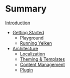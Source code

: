 # Summary

[Introduction](./introduction.md)

- [Getting Started](./getting-started/README.md)
  - [Playground](./getting-started/playground.md)
  - [Running Yelken](./getting-started/running-yelken.md)
- [Architecture](./architecture/README.md)
  - [Localization]()
  - [Theming & Templates]()
  - [Content Management]()
  - [Plugin]()
